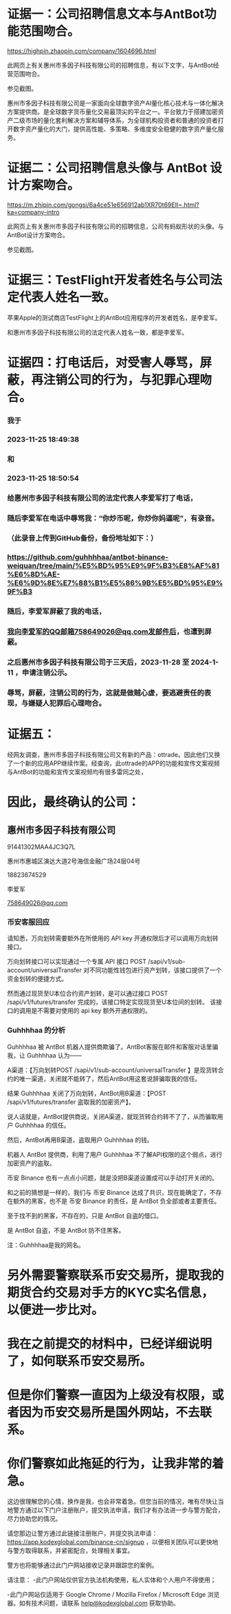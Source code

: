# 证据一：公司招聘信息文本与AntBot功能范围吻合。

https://highpin.zhaopin.com/company/1604696.html

此网页上有关惠州市多因子科技有限公司的招聘信息，有以下文字，与AntBot经营范围吻合。

参见截图。

惠州市多因子科技有限公司是一家面向全球数字资产AI量化核心技术与一体化解决方案提供商。是全球数字货币量化交易最顶尖的平台之一。平台致力于搭建加密资产二级市场的量化套利解决方案和辅导体系，为全球机构投资者和普通的投资者打开数字资产量化的大门，提供高性能、多策略、多维度安全稳健的数字资产量化服务。

# 证据二：公司招聘信息头像与 AntBot 设计方案吻合。

https://m.zhipin.com/gongsi/6a4ce51e656912ab1XR70t69ElI~.html?ka=company-intro

此网页上有关惠州市多因子科技有限公司的招聘信息，公司有蚂蚁形状的头像。与AntBot设计方案吻合。

参见截图。

# 证据三：TestFlight开发者姓名与公司法定代表人姓名一致。

苹果Apple的测试商店TestFlight上的AntBot应用程序的开发者姓名，是李爱军。

和惠州市多因子科技有限公司的法定代表人姓名一致，都是李爱军。

# 证据四：打电话后，对受害人辱骂，屏蔽，再注销公司的行为，与犯罪心理吻合。

### 我于 

### 2023-11-25 18:49:38 

### 和 

### 2023-11-25 18:50:54

### 给惠州市多因子科技有限公司的法定代表人李爱军打了电话，

### 随后李爱军在电话中辱骂我：“你炒币呢，你炒你妈逼呢”，有录音。

### （此录音上传到GitHub备份，备份地址如下：）

### https://github.com/guhhhhaa/antbot-binance-weiquan/tree/main/%E5%BD%95%E9%9F%B3%E8%AF%81%E6%8D%AE-%E6%9D%8E%E7%88%B1%E5%86%9B%E5%BD%95%E9%9F%B3

### 随后，李爱军屏蔽了我的电话，

### 我向李爱军的QQ邮箱758649026@qq.com发邮件后，也遭到屏蔽。

### 之后惠州市多因子科技有限公司于三天后，2023-11-28 至 2024-1-11 ，申请注销公示。

### 辱骂，屏蔽，注销公司的行为，这就是做贼心虚，要逃避责任的表现，与嫌疑人犯罪后心理吻合。

# 证据五：

经网友调查，惠州市多因子科技有限公司又有新的产品：ottrade。因此他们又换了一个新的应用APP继续作案。经查询，此ottrade的APP的功能和宣传文案视频与AntBot的功能和宣传文案视频均有很多雷同之处，

# 因此，最终确认的公司：

## 惠州市多因子科技有限公司

91441302MAA4JC3Q7L

惠州市惠城区演达大道2号海信金融广场24层04号

18823674529

李爱军

758649026@qq.com

### 币安客服回应

请知悉，万向划转需要额外在所使用的 API key 开通权限后才可以调用万向划转接口。

万向划转接口可以实现通过一个专属 API 接口 POST /sapi/v1/sub-account/universalTransfer 对不同功能性钱包进行资产划转，该接口提供了一个资金划转的便捷方式。

然而通过现货至U本位合约资产划转，是可以通过接口 POST /sapi/v1/futures/transfer 完成的，该接口特定实现现货至U本位间的划转。 该接口的调用是不需要对使用的 api key 额外开通权限的。

### Guhhhhaa 的分析

Guhhhhaa 被 AntBot 机器人提供商欺骗了。AntBot客服在邮件和客服对话里骗我，让 Guhhhhaa 认为——

A渠道：【万向划转POST /sapi/v1/sub-account/universalTransfer 】是现货转合约的唯一渠道，关闭就不能转了，然后AntBot用这套说辞骗取我的信任。

结果 Guhhhhaa 关闭了万向划转，AntBot用B渠道：【POST /sapi/v1/futures/transfer 盗取我的加密资产】。

说人话就是，AntBot提供商说，关闭A渠道，就现货转合约转不了了，从而骗取用户 Guhhhhaa 的信任。

然后，AntBot再用B渠道，盗取用户 Guhhhhaa 的钱。

机器人 AntBot 提供商，利用了用户 Guhhhhaa 不了解API权限的这个弱点，进行加密资产的盗取。

币安 Binance 也有一点点小问题，就是没把B渠道设置成可以手动打开关闭的。

和之前的猜想是一样的，我们与 币安 Binance 达成了共识，现在能确定了，不存在额外的黑客，也不是 币安 Binance 的责任，是 AntBot 负全部或者主要责任。

至于找不到的黑客，不存在的，只是 AntBot 自盗的借口。

是 AntBot 自盗，不是 AntBot 防不住黑客。

注：Guhhhhaa是我的网名。

# 另外需要警察联系币安交易所，提取我的期货合约交易对手方的KYC实名信息，以便进一步比对。

# 我在之前提交的材料中，已经详细说明了，如何联系币安交易所。

# 但是你们警察一直因为上级没有权限，或者因为币安交易所是国外网站，不去联系。

# 你们警察如此拖延的行为，让我非常的着急。

这边很理解您的心情，换作是我，也会非常着急。但您当前的情况，唯有尽快让当地警方通过以下门户注册账户，提交执法申请，我们才有办法进一步与警方配合，尽力协助您的情况。

请您那边让警方通过此链接注册账户，并提交执法申请：https://app.kodexglobal.com/binance-cn/signup ，以便相关团队可以更快地与警方取得联系，并紧密配合，处理相关事宜。

警方也将能够通过此门户网站接收记录并跟踪您的案例。

请注意：
-此门户网站仅供官方执法机构使用，私人实体和个人用户不得使用；

-此门户网站仅适用于 Google Chrome / Mozilla Firefox / Microsoft Edge 浏览器。如有技术问题，请联系 help@kodexglobal.com 获取协助。



